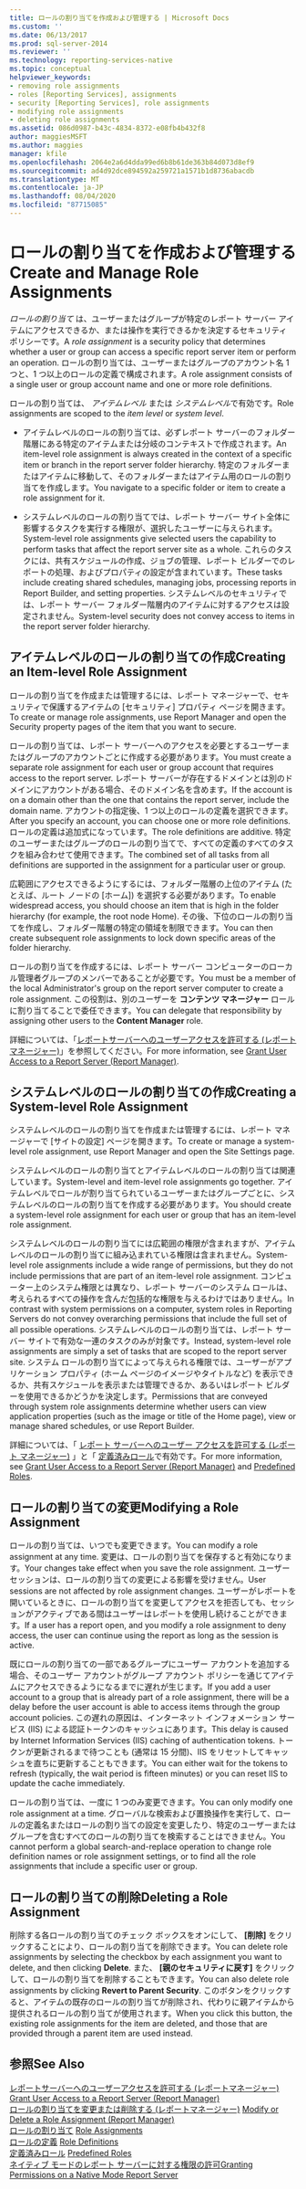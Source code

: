 ```yaml
---
title: ロールの割り当てを作成および管理する | Microsoft Docs
ms.custom: ''
ms.date: 06/13/2017
ms.prod: sql-server-2014
ms.reviewer: ''
ms.technology: reporting-services-native
ms.topic: conceptual
helpviewer_keywords:
- removing role assignments
- roles [Reporting Services], assignments
- security [Reporting Services], role assignments
- modifying role assignments
- deleting role assignments
ms.assetid: 086d0987-b43c-4834-8372-e08fb4b432f8
author: maggiesMSFT
ms.author: maggies
manager: kfile
ms.openlocfilehash: 2064e2a6d4dda99ed6b8b61de363b84d073d8ef9
ms.sourcegitcommit: ad4d92dce894592a259721a1571b1d8736abacdb
ms.translationtype: MT
ms.contentlocale: ja-JP
ms.lasthandoff: 08/04/2020
ms.locfileid: "87715085"
---
```

# <a name="create-and-manage-role-assignments"></a><span data-ttu-id="b200c-102">ロールの割り当てを作成および管理する</span><span class="sxs-lookup"><span data-stu-id="b200c-102">Create and Manage Role Assignments</span></span>
  <span data-ttu-id="b200c-103">*ロールの割り当て* は、ユーザーまたはグループが特定のレポート サーバー アイテムにアクセスできるか、または操作を実行できるかを決定するセキュリティ ポリシーです。</span><span class="sxs-lookup"><span data-stu-id="b200c-103">A *role assignment* is a security policy that determines whether a user or group can access a specific report server item or perform an operation.</span></span> <span data-ttu-id="b200c-104">ロールの割り当ては、ユーザーまたはグループのアカウント名 1 つと、1 つ以上のロールの定義で構成されます。</span><span class="sxs-lookup"><span data-stu-id="b200c-104">A role assignment consists of a single user or group account name and one or more role definitions.</span></span>  
  
 <span data-ttu-id="b200c-105">ロールの割り当ては、 *アイテムレベル* または *システムレベル*で有効です。</span><span class="sxs-lookup"><span data-stu-id="b200c-105">Role assignments are scoped to the *item level* or *system level*.</span></span>  
  
-   <span data-ttu-id="b200c-106">アイテムレベルのロールの割り当ては、必ずレポート サーバーのフォルダー階層にある特定のアイテムまたは分岐のコンテキストで作成されます。</span><span class="sxs-lookup"><span data-stu-id="b200c-106">An item-level role assignment is always created in the context of a specific item or branch in the report server folder hierarchy.</span></span> <span data-ttu-id="b200c-107">特定のフォルダーまたはアイテムに移動して、そのフォルダーまたはアイテム用のロールの割り当てを作成します。</span><span class="sxs-lookup"><span data-stu-id="b200c-107">You navigate to a specific folder or item to create a role assignment for it.</span></span>  
  
-   <span data-ttu-id="b200c-108">システムレベルのロールの割り当てでは、レポート サーバー サイト全体に影響するタスクを実行する権限が、選択したユーザーに与えられます。</span><span class="sxs-lookup"><span data-stu-id="b200c-108">System-level role assignments give selected users the capability to perform tasks that affect the report server site as a whole.</span></span> <span data-ttu-id="b200c-109">これらのタスクには、共有スケジュールの作成、ジョブの管理、レポート ビルダーでのレポートの処理、およびプロパティの設定が含まれています。</span><span class="sxs-lookup"><span data-stu-id="b200c-109">These tasks include creating shared schedules, managing jobs, processing reports in Report Builder, and setting properties.</span></span> <span data-ttu-id="b200c-110">システムレベルのセキュリティでは、レポート サーバー フォルダー階層内のアイテムに対するアクセスは設定されません。</span><span class="sxs-lookup"><span data-stu-id="b200c-110">System-level security does not convey access to items in the report server folder hierarchy.</span></span>  
  
## <a name="creating-an-item-level-role-assignment"></a><span data-ttu-id="b200c-111">アイテムレベルのロールの割り当ての作成</span><span class="sxs-lookup"><span data-stu-id="b200c-111">Creating an Item-level Role Assignment</span></span>  
 <span data-ttu-id="b200c-112">ロールの割り当てを作成または管理するには、レポート マネージャーで、セキュリティで保護するアイテムの [セキュリティ] プロパティ ページを開きます。</span><span class="sxs-lookup"><span data-stu-id="b200c-112">To create or manage role assignments, use Report Manager and open the Security property pages of the item that you want to secure.</span></span>  
  
 <span data-ttu-id="b200c-113">ロールの割り当ては、レポート サーバーへのアクセスを必要とするユーザーまたはグループのアカウントごとに作成する必要があります。</span><span class="sxs-lookup"><span data-stu-id="b200c-113">You must create a separate role assignment for each user or group account that requires access to the report server.</span></span> <span data-ttu-id="b200c-114">レポート サーバーが存在するドメインとは別のドメインにアカウントがある場合、そのドメイン名を含めます。</span><span class="sxs-lookup"><span data-stu-id="b200c-114">If the account is on a domain other than the one that contains the report server, include the domain name.</span></span> <span data-ttu-id="b200c-115">アカウントの指定後、1 つ以上のロールの定義を選択できます。</span><span class="sxs-lookup"><span data-stu-id="b200c-115">After you specify an account, you can choose one or more role definitions.</span></span> <span data-ttu-id="b200c-116">ロールの定義は追加式になっています。</span><span class="sxs-lookup"><span data-stu-id="b200c-116">The role definitions are additive.</span></span> <span data-ttu-id="b200c-117">特定のユーザーまたはグループのロールの割り当てで、すべての定義のすべてのタスクを組み合わせて使用できます。</span><span class="sxs-lookup"><span data-stu-id="b200c-117">The combined set of all tasks from all definitions are supported in the assignment for a particular user or group.</span></span>  
  
 <span data-ttu-id="b200c-118">広範囲にアクセスできるようにするには、フォルダー階層の上位のアイテム (たとえば、ルート ノードの [ホーム]) を選択する必要があります。</span><span class="sxs-lookup"><span data-stu-id="b200c-118">To enable widespread access, you should choose an item that is high in the folder hierarchy (for example, the root node Home).</span></span> <span data-ttu-id="b200c-119">その後、下位のロールの割り当てを作成し、フォルダー階層の特定の領域を制限できます。</span><span class="sxs-lookup"><span data-stu-id="b200c-119">You can then create subsequent role assignments to lock down specific areas of the folder hierarchy.</span></span>  
  
 <span data-ttu-id="b200c-120">ロールの割り当てを作成するには、レポート サーバー コンピューターのローカル管理者グループのメンバーであることが必要です。</span><span class="sxs-lookup"><span data-stu-id="b200c-120">You must be a member of the local Administrator's group on the report server computer to create a role assignment.</span></span> <span data-ttu-id="b200c-121">この役割は、別のユーザーを **コンテンツ マネージャー** ロールに割り当てることで委任できます。</span><span class="sxs-lookup"><span data-stu-id="b200c-121">You can delegate that responsibility by assigning other users to the **Content Manager** role.</span></span>  
  
 <span data-ttu-id="b200c-122">詳細については、「[レポートサーバーへのユーザーアクセスを許可する &#40;レポートマネージャー&#41;](grant-user-access-to-a-report-server.md)」を参照してください。</span><span class="sxs-lookup"><span data-stu-id="b200c-122">For more information, see [Grant User Access to a Report Server &#40;Report Manager&#41;](grant-user-access-to-a-report-server.md).</span></span>  
  
## <a name="creating-a-system-level-role-assignment"></a><span data-ttu-id="b200c-123">システムレベルのロールの割り当ての作成</span><span class="sxs-lookup"><span data-stu-id="b200c-123">Creating a System-level Role Assignment</span></span>  
 <span data-ttu-id="b200c-124">システムレベルのロールの割り当てを作成または管理するには、レポート マネージャーで [サイトの設定] ページを開きます。</span><span class="sxs-lookup"><span data-stu-id="b200c-124">To create or manage a system-level role assignment, use Report Manager and open the Site Settings page.</span></span>  
  
 <span data-ttu-id="b200c-125">システムレベルのロールの割り当てとアイテムレベルのロールの割り当ては関連しています。</span><span class="sxs-lookup"><span data-stu-id="b200c-125">System-level and item-level role assignments go together.</span></span> <span data-ttu-id="b200c-126">アイテムレベルでロールが割り当てられているユーザーまたはグループごとに、システムレベルのロールの割り当てを作成する必要があります。</span><span class="sxs-lookup"><span data-stu-id="b200c-126">You should create a system-level role assignment for each user or group that has an item-level role assignment.</span></span>  
  
 <span data-ttu-id="b200c-127">システムレベルのロールの割り当てには広範囲の権限が含まれますが、アイテムレベルのロールの割り当てに組み込まれている権限は含まれません。</span><span class="sxs-lookup"><span data-stu-id="b200c-127">System-level role assignments include a wide range of permissions, but they do not include permissions that are part of an item-level role assignment.</span></span> <span data-ttu-id="b200c-128">コンピューター上のシステム権限とは異なり、レポート サーバーのシステム ロールは、考えられるすべての操作を含んだ包括的な権限を与えるわけではありません。</span><span class="sxs-lookup"><span data-stu-id="b200c-128">In contrast with system permissions on a computer, system roles in Reporting Servers do not convey overarching permissions that include the full set of all possible operations.</span></span> <span data-ttu-id="b200c-129">システムレベルのロールの割り当ては、レポート サーバー サイトで有効な一連のタスクのみが対象です。</span><span class="sxs-lookup"><span data-stu-id="b200c-129">Instead, system-level role assignments are simply a set of tasks that are scoped to the report server site.</span></span> <span data-ttu-id="b200c-130">システム ロールの割り当てによって与えられる権限では、ユーザーがアプリケーション プロパティ (ホーム ページのイメージやタイトルなど) を表示できるか、共有スケジュールを表示または管理できるか、あるいはレポート ビルダーを使用できるかどうかを決定します。</span><span class="sxs-lookup"><span data-stu-id="b200c-130">Permissions that are conveyed through system role assignments determine whether users can view application properties (such as the image or title of the Home page), view or manage shared schedules, or use Report Builder.</span></span>  
  
 <span data-ttu-id="b200c-131">詳細については、「 [レポート サーバーへのユーザー アクセスを許可する (レポート マネージャー)](grant-user-access-to-a-report-server.md) 」と「 [定義済みロール](role-definitions-predefined-roles.md)で有効です。</span><span class="sxs-lookup"><span data-stu-id="b200c-131">For more information, see [Grant User Access to a Report Server &#40;Report Manager&#41;](grant-user-access-to-a-report-server.md) and [Predefined Roles](role-definitions-predefined-roles.md).</span></span>  
  
## <a name="modifying-a-role-assignment"></a><span data-ttu-id="b200c-132">ロールの割り当ての変更</span><span class="sxs-lookup"><span data-stu-id="b200c-132">Modifying a Role Assignment</span></span>  
 <span data-ttu-id="b200c-133">ロールの割り当ては、いつでも変更できます。</span><span class="sxs-lookup"><span data-stu-id="b200c-133">You can modify a role assignment at any time.</span></span> <span data-ttu-id="b200c-134">変更は、ロールの割り当てを保存すると有効になります。</span><span class="sxs-lookup"><span data-stu-id="b200c-134">Your changes take effect when you save the role assignment.</span></span> <span data-ttu-id="b200c-135">ユーザー セッションは、ロールの割り当ての変更による影響を受けません。</span><span class="sxs-lookup"><span data-stu-id="b200c-135">User sessions are not affected by role assignment changes.</span></span> <span data-ttu-id="b200c-136">ユーザーがレポートを開いているときに、ロールの割り当てを変更してアクセスを拒否しても、セッションがアクティブである間はユーザーはレポートを使用し続けることができます。</span><span class="sxs-lookup"><span data-stu-id="b200c-136">If a user has a report open, and you modify a role assignment to deny access, the user can continue using the report as long as the session is active.</span></span>  
  
 <span data-ttu-id="b200c-137">既にロールの割り当ての一部であるグループにユーザー アカウントを追加する場合、そのユーザー アカウントがグループ アカウント ポリシーを通じてアイテムにアクセスできるようになるまでに遅れが生じます。</span><span class="sxs-lookup"><span data-stu-id="b200c-137">If you add a user account to a group that is already part of a role assignment, there will be a delay before the user account is able to access items through the group account policies.</span></span> <span data-ttu-id="b200c-138">この遅れの原因は、インターネット インフォメーション サービス (IIS) による認証トークンのキャッシュにあります。</span><span class="sxs-lookup"><span data-stu-id="b200c-138">This delay is caused by Internet Information Services (IIS) caching of authentication tokens.</span></span> <span data-ttu-id="b200c-139">トークンが更新されるまで待つことも (通常は 15 分間)、IIS をリセットしてキャッシュを直ちに更新することもできます。</span><span class="sxs-lookup"><span data-stu-id="b200c-139">You can either wait for the tokens to refresh (typically, the wait period is fifteen minutes) or you can reset IIS to update the cache immediately.</span></span>  
  
 <span data-ttu-id="b200c-140">ロールの割り当ては、一度に 1 つのみ変更できます。</span><span class="sxs-lookup"><span data-stu-id="b200c-140">You can only modify one role assignment at a time.</span></span> <span data-ttu-id="b200c-141">グローバルな検索および置換操作を実行して、ロールの定義名またはロールの割り当ての設定を変更したり、特定のユーザーまたはグループを含むすべてのロールの割り当てを検索することはできません。</span><span class="sxs-lookup"><span data-stu-id="b200c-141">You cannot perform a global search-and-replace operation to change role definition names or role assignment settings, or to find all the role assignments that include a specific user or group.</span></span>  
  
## <a name="deleting-a-role-assignment"></a><span data-ttu-id="b200c-142">ロールの割り当ての削除</span><span class="sxs-lookup"><span data-stu-id="b200c-142">Deleting a Role Assignment</span></span>  
 <span data-ttu-id="b200c-143">削除する各ロールの割り当てのチェック ボックスをオンにして、 **[削除]** をクリックすることにより、ロールの割り当てを削除できます。</span><span class="sxs-lookup"><span data-stu-id="b200c-143">You can delete role assignments by selecting the checkbox by each assignment you want to delete, and then clicking **Delete**.</span></span> <span data-ttu-id="b200c-144">また、 **[親のセキュリティに戻す]** をクリックして、ロールの割り当てを削除することもできます。</span><span class="sxs-lookup"><span data-stu-id="b200c-144">You can also delete role assignments by clicking **Revert to Parent Security**.</span></span> <span data-ttu-id="b200c-145">このボタンをクリックすると、アイテムの既存のロールの割り当てが削除され、代わりに親アイテムから提供されるロールの割り当てが使用されます。</span><span class="sxs-lookup"><span data-stu-id="b200c-145">When you click this button, the existing role assignments for the item are deleted, and those that are provided through a parent item are used instead.</span></span>  
  
## <a name="see-also"></a><span data-ttu-id="b200c-146">参照</span><span class="sxs-lookup"><span data-stu-id="b200c-146">See Also</span></span>  
 <span data-ttu-id="b200c-147">[レポートサーバーへのユーザーアクセスを許可する &#40;レポートマネージャー&#41;](grant-user-access-to-a-report-server.md) </span><span class="sxs-lookup"><span data-stu-id="b200c-147">[Grant User Access to a Report Server &#40;Report Manager&#41;](grant-user-access-to-a-report-server.md) </span></span>  
 <span data-ttu-id="b200c-148">[ロールの割り当てを変更または削除する &#40;レポートマネージャー&#41;](role-assignments-modify-or-delete.md) </span><span class="sxs-lookup"><span data-stu-id="b200c-148">[Modify or Delete a Role Assignment &#40;Report Manager&#41;](role-assignments-modify-or-delete.md) </span></span>  
 <span data-ttu-id="b200c-149">[ロールの割り当て](role-assignments.md) </span><span class="sxs-lookup"><span data-stu-id="b200c-149">[Role Assignments](role-assignments.md) </span></span>  
 <span data-ttu-id="b200c-150">[ロールの定義](role-definitions.md) </span><span class="sxs-lookup"><span data-stu-id="b200c-150">[Role Definitions](role-definitions.md) </span></span>  
 <span data-ttu-id="b200c-151">[定義済みロール](role-definitions-predefined-roles.md) </span><span class="sxs-lookup"><span data-stu-id="b200c-151">[Predefined Roles](role-definitions-predefined-roles.md) </span></span>  
 [<span data-ttu-id="b200c-152">ネイティブ モードのレポート サーバーに対する権限の許可</span><span class="sxs-lookup"><span data-stu-id="b200c-152">Granting Permissions on a Native Mode Report Server</span></span>](granting-permissions-on-a-native-mode-report-server.md)  
  
  
